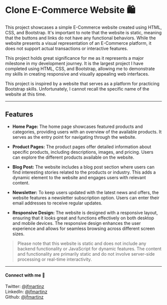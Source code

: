 # Clone E-Commerce Website 🛍️
This project showcases a simple E-Commerce website created using HTML, CSS, and Bootstrap. It's important to note that the website is static, meaning that the buttons and links do not have any functional behaviors. While the website presents a visual representation of an E-Commerce platform, it does not support actual transactions or interactive features.

This project holds great significance for me as it represents a major milestone in my development journey. It is the largest project I have completed using HTML, CSS, and Bootstrap, allowing me to demonstrate my skills in creating responsive and visually appealing web interfaces.

This project is inspired by a website that serves as a platform for practicing Bootstrap skills. Unfortunately, I cannot recall the specific name of the website at this time.

---

## Features 
- **Home Page:** The home page showcases featured products and categories, providing users with an overview of the available products. It serves as the entry point for navigating through the website.

- **Product Pages:** The product pages offer detailed information about specific products, including descriptions, images, and pricing. Users can explore the different products available on the website.

- **Blog Post:** The website includes a blog post section where users can find interesting stories related to the products or industry. This adds a dynamic element to the website and engages users with relevant content.

- **Newsletter:** To keep users updated with the latest news and offers, the website features a newsletter subscription option. Users can enter their email addresses to receive regular updates.

- **Responsive Design:** The website is designed with a responsive layout, ensuring that it looks great and functions effectively on both desktop and mobile devices. The responsive design enhances the user experience and allows for seamless browsing across different screen sizes.

> Please note that this website is static and does not include any backend functionality or JavaScript for dynamic features. The content and functionality are primarily static and do not involve server-side processing or real-time interactivity.

---


#### Connect with me 🤝

Twitter: [@jfmartinz](https://twitter.com/jfmartinz)<br>
LinkedIn: [@jfmartinz](https://www.linkedin.com/in/jfmartinz/)<br>
Github: [@jfmartinz](https://github.com/jfmartinz)





